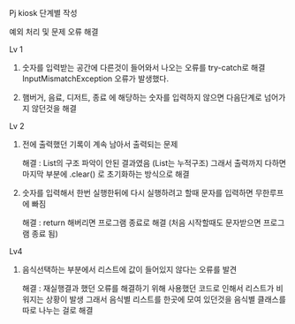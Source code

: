 Pj kiosk 단계별 작성

예외 처리 및 문제 오류 해결

Lv 1 

1. 숫자를 입력받는 공간에 다른것이 들어와서 나오는 오류를 try-catch로 해결
InputMismatchException 오류가 발생했다.

2. 햄버거, 음료, 디저트, 종료 에 해당하는 숫자를 입력하지 않으면 다음단계로 넘어가지 않던것을 해결

Lv 2 

1. 전에 출력했던 기록이 계속 남아서 출력되는 문제
   
   해결 : List의 구조 파악이 안된 결과였음 (List는 누적구조)
   그래서 출력까지 다하면 마지막 부분에 .clear() 로 초기화하는 방식으로 해결

2. 숫자를 입력해서 한번 실행한뒤에 다시 실행하려고 할때 문자를 입력하면 무한루프에 빠짐
   
   해결 : return 해버리면 프로그램 종료로 해결 (처음 시작할때도 문자받으면 프로그램 종료 됨)

Lv4

1. 음식선택하는 부분에서 리스트에 값이 들어있지 않다는 오류를 발견
   
   해결 : 재실행결과 했던 오류를 해결하기 위해 사용했던 코드로 인해서 리스트가 비워지는 상황이 발생
   그래서 음식별 리스트를 한곳에 모여 있던것을 음식별 클래스를 따로 나누는 걸로 해결
